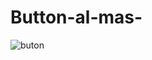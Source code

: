 # Button-al-mas-

![buton](https://user-images.githubusercontent.com/112376639/208295162-383eb634-feec-4d1f-8ae7-33148d3436c5.png)
